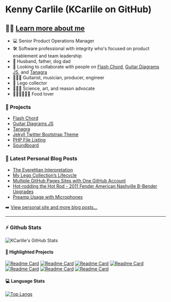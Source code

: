 # Kenny Carlile (KCarlile on GitHub)

## 🔬🧬 [Learn more about me](https://www.kcarlile.com/)

- 💻 Senior Product Operations Manager
- 🛠 Software professional with integrity who's focused on product enablement and team leadership
- 💟 Husband, father, dog dad
- 🤝 Looking to collaborate with people on [Flash Chord](https://www.flashchord.com/), [Guitar Diagrams JS](https://github.com/KCarlile/guitar-diagrams-js), and [Tanagra](https://www.tanagra.dev/)
- 🎸🎺🎼 Guitarist, musician, producer, engineer
- 🧱 Lego collector
- 🔭🎨🧠 Science, art, and reason advocate
- 🌮🍕🍔🍟🌭🍪 Food lover

### 📂 Projects

- [Flash Chord](https://www.flashchord.com/)
- [Guitar Diagrams JS](https://github.com/KCarlile/guitar-diagrams-js)
- [Tanagra](https://www.tanagra.dev/)
- [Jekyll Twitter Bootstrap Theme](https://rubygems.org/gems/jekyll-twitter-bootstrap)
- [PHP File Listing](https://github.com/kcarlile/php-file-listing)
- [Soundboard](https://github.com/kcarlile/soundboard)

### 📝 Latest Personal Blog Posts

<!-- BLOG-POST-LIST:START -->
- [The Everettian Interpretation](https://www.kennycarlile.com/blog/2025-05-11-the-everettian-interpretation)
- [My Lego Collection’s Lifecycle](https://www.kennycarlile.com/blog/2022-06-19-my-lego-collections-lifecycle)
- [Multiple GitHub Pages Sites with One GitHub Account](https://www.kennycarlile.com/blog/2022-05-10/multiple-github-pages-sites-with-one-github-account)
- [Hot-rodding the Hot Rod - 2011 Fender American Nashville B-Bender Upgrades](https://www.kennycarlile.com/blog/2020-09-14/hot-rodding-the-hot-rod-2011-fender-american-nashville-b-bender-upgrades)
- [Preamp Usage with Microphones](https://www.kennycarlile.com/blog/2020-09-09/preamp-usage-with-microphones)
<!-- BLOG-POST-LIST:END -->

➡️ [View personal site and more blog posts...](https://www.kennycarlile.com/)

---

### :zap: Github Stats

![KCarlile's GitHub Stats](https://github-readme-stats.vercel.app/api?username=kcarlile&show_icons=true&theme=dark&hide_border=true)

#### 📐 Highlighted Projects

[![Readme Card](https://github-readme-stats.vercel.app/api/pin/?username=kcarlile&repo=flashchord&theme=dark&hide_border=true)](https://github.com/kcarlile/flashchord)
[![Readme Card](https://github-readme-stats.vercel.app/api/pin/?username=kcarlile&repo=guitar-diagrams-js&theme=dark&hide_border=true)](https://github.com/kcarlile/guitar-diagrams-js)
[![Readme Card](https://github-readme-stats.vercel.app/api/pin/?username=kcarlile&repo=jekyll-twitter-bootstrap&theme=dark&hide_border=true)](https://github.com/kcarlile/jekyll-twitter-bootstrap)
[![Readme Card](https://github-readme-stats.vercel.app/api/pin/?username=kcarlile&repo=tanagra&theme=dark&hide_border=true)](https://github.com/tanagra/tanagra)
[![Readme Card](https://github-readme-stats.vercel.app/api/pin/?username=kcarlile&repo=soundboard&theme=dark&hide_border=true)](https://github.com/kcarlile/soundboard)
[![Readme Card](https://github-readme-stats.vercel.app/api/pin/?username=kcarlile&repo=php-file-listing&theme=dark&hide_border=true)](https://github.com/kcarlile/php-file-listing)
[![Readme Card](https://github-readme-stats.vercel.app/api/pin/?username=kcarlile&repo=utilities&theme=dark&hide_border=true)](https://github.com/kcarlile/utilities)

#### 💻 Language Stats

[![Top Langs](https://github-readme-stats.vercel.app/api/top-langs/?username=kcarlile&theme=dark&hide_border=true&layout=compact)](https://github.com/kcarlile/github-readme-stats)
